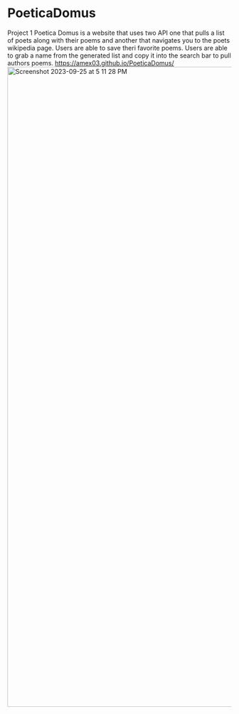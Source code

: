 # PoeticaDomus
Project 1
Poetica Domus is a website that uses two API one that pulls a list of poets along with their poems and another that navigates you to the poets wikipedia page. 
Users are able to save theri favorite poems.
Users are able to grab a name from the generated list and copy it into the search bar to pull authors poems.
[
](https://amex03.github.io/PoeticaDomus/)https://amex03.github.io/PoeticaDomus/
<img width="1440" alt="Screenshot 2023-09-25 at 5 11 28 PM" src="https://github.com/amex03/PoeticaDomus/assets/136132397/b5e6983a-79af-4f48-80b0-12a7aee43d4b">
